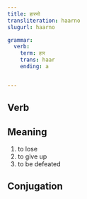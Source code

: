 ```yaml
---
title: हारणो
transliteration: haarno
slugurl: haarno

grammar: 
  verb:
    term: हार
    trans: haar
    ending: a


---
```

## Verb

## Meaning
1. to lose
2. to give up
3. to be defeated

## Conjugation


